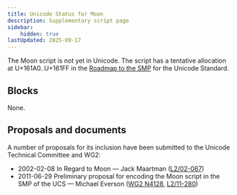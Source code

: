 ```yaml
---
title: Unicode Status for Moon
description: Supplementary script page
sidebar:
    hidden: true
lastUpdated: 2025-09-17
---
```


The Moon script is not yet in Unicode. The script has a tentative allocation at U+161A0..U+161FF in the [Roadmap to the SMP](http://www.unicode.org/roadmaps/smp/) for the Unicode Standard.

## Blocks

None.

## Proposals and documents

A number of proposals for its inclusion have been submitted to the Unicode Technical Committee and WG2:
- 2002-02-08 In Regard to Moon — Jack Maartman ([L2/02-067](http://www.unicode.org/cgi-bin/GetMatchingDocs.pl?L2/02-067))
- 2011-06-29 Preliminary proposal for encoding the Moon script in the SMP of the UCS — Michael Everson ([WG2 N4128](https://www.unicode.org/wg2/docs/n4128.pdf), [L2/11-280](http://www.unicode.org/cgi-bin/GetMatchingDocs.pl?L2/11-280))
